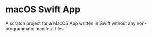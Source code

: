 # macOS Swift App

A scratch project for a MacOS App written in Swift without any non-programmatic manifest files